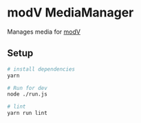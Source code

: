 # modV MediaManager
Manages media for [modV](https://github.com/2xAA/modV/)

## Setup

``` bash
# install dependencies
yarn

# Run for dev
node ./run.js

# lint
yarn run lint
```
